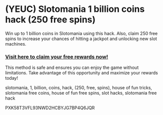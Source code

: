 # (YEUC) Slotomania 1 billion coins hack (250 free spins)

Win up to 1 billion coins in Slotomania using this hack. Also, claim 250 free spins to increase your chances of hitting a jackpot and unlocking new slot machines.  

### [Visit here to claim your free rewards now!](https://gamehunters.win/slotomania)  

This method is safe and ensures you can enjoy the game without limitations. Take advantage of this opportunity and maximize your rewards today!  

slotomania, 1, billion, coins, hack, (250, free, spins), house of fun tricks, slotomania free coins, house of fun free spins, slot hacks, slotomania free hack  

PXK58T3VFL93NWD2HCBYJG7BP4Q6JQR  
